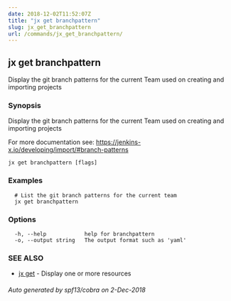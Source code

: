 ```yaml
---
date: 2018-12-02T11:52:07Z
title: "jx get branchpattern"
slug: jx_get_branchpattern
url: /commands/jx_get_branchpattern/
---
```

## jx get branchpattern

Display the git branch patterns for the current Team used on creating and importing projects

### Synopsis

Display the git branch patterns for the current Team used on creating and importing projects 

For more documentation see: https://jenkins-x.io/developing/import/#branch-patterns

```
jx get branchpattern [flags]
```

### Examples

```
  # List the git branch patterns for the current team
  jx get branchpattern
```

### Options

```
  -h, --help            help for branchpattern
  -o, --output string   The output format such as 'yaml'
```

### SEE ALSO

* [jx get](/commands/jx_get/)	 - Display one or more resources

###### Auto generated by spf13/cobra on 2-Dec-2018
